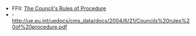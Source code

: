 -   FFII: [The Council\'s Rules of
    Procedure](http:ConsRegl0412En "wikilink")
-   ­http://ue.eu.int/uedocs/cms_data/docs/2004/6/21/Councils%20rules%20of%20procedure.pdf
